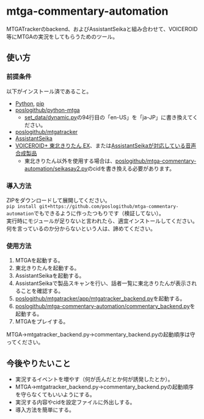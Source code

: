 # mtga-commentary-automation

MTGATrackerのbackend、およびAssistantSeikaと組み合わせて、VOICEROID等にMTGAの実況をしてもらうためのツール。
 
## 使い方

### 前提条件

以下がインストール済であること。

* [Python](https://www.python.org/), [pip](https://pypi.org/project/pip/)
* [poslogithub/python-mtga](https://github.com/poslogithub/python-mtga)
  * [set_data/dynamic.py](https://github.com/poslogithub/python-mtga/blob/master/source/mtga/set_data/dynamic.py)の94行目の「en-US」を「ja-JP」に書き換えてください。
* [poslogithub/mtgatracker](https://github.com/poslogithub/mtgatracker)
* [AssistantSeika](https://hgotoh.jp/wiki/doku.php/documents/voiceroid/assistantseika/start)
* [VOICEROID+ 東北きりたん EX](https://www.ah-soft.com/voiceroid/kiritan/)、または[AssistantSeikaが対応している音声合成製品](https://hgotoh.jp/wiki/doku.php/documents/voiceroid/assistantseika/assistantseika-004)
  * 東北きりたん以外を使用する場合は、[poslogithub/mtga-commentary-automation/seikasay2.py](https://github.com/poslogithub/mtga-commentary-automation/blob/main/src/mtgacommentary/seikasay2.py)のcidを書き換える必要があります。

### 導入方法

ZIPをダウンロードして展開してください。<br />
`pip install git+https://github.com/poslogithub/mtga-commentary-automation`でもできるように作ったつもりです（検証してない）。<br />
実行時にモジュールが足りないと言われたら、適宜インストールしてください。<br />
何を言っているのか分からないという人は、諦めてください。<br />

### 使用方法

1. MTGAを起動する。
2. 東北きりたんを起動する。
3. AssistantSeikaを起動する。
4. AssistantSeikaで製品スキャンを行い、話者一覧に東北きりたんが表示されることを確認する。
5. [poslogithub/mtgatracker/app/mtgatracker_backend.py](https://github.com/poslogithub/mtgatracker/blob/master/app/mtgatracker_backend.py)を起動する。
6. [poslogithub/mtga-commentary-automation/commentary_backend.py](https://github.com/poslogithub/mtga-commentary-automation/blob/main/src/mtgacommentary/commentary_backend.py)を起動する。
7. MTGAをプレイする。

MTGA→mtgatracker_backend.py→commentary_backend.pyの起動順序は守ってください。

## 今後やりたいこと

* 実況するイベントを増やす（何が氏んだとか何が誘発したとか）。
* MTGA→mtgatracker_backend.py→commentary_backend.pyの起動順序を守らなくてもいいようにする。
* 実況する内容やcidを設定ファイルに外出しする。
* 導入方法を簡単にする。
